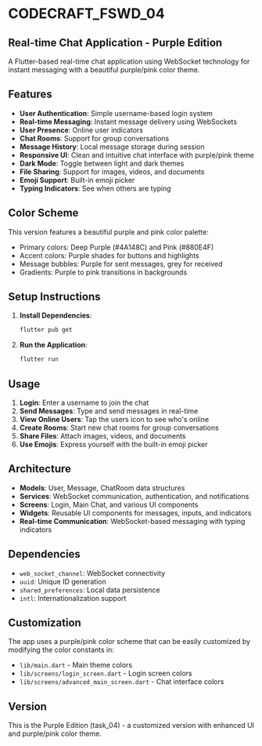 # CODECRAFT_FSWD_04

## Real-time Chat Application - Purple Edition

A Flutter-based real-time chat application using WebSocket technology for instant messaging with a beautiful purple/pink color theme.

## Features

- **User Authentication**: Simple username-based login system
- **Real-time Messaging**: Instant message delivery using WebSockets
- **User Presence**: Online user indicators
- **Chat Rooms**: Support for group conversations
- **Message History**: Local message storage during session
- **Responsive UI**: Clean and intuitive chat interface with purple/pink theme
- **Dark Mode**: Toggle between light and dark themes
- **File Sharing**: Support for images, videos, and documents
- **Emoji Support**: Built-in emoji picker
- **Typing Indicators**: See when others are typing

## Color Scheme

This version features a beautiful purple and pink color palette:
- Primary colors: Deep Purple (#4A148C) and Pink (#880E4F)
- Accent colors: Purple shades for buttons and highlights
- Message bubbles: Purple for sent messages, grey for received
- Gradients: Purple to pink transitions in backgrounds

## Setup Instructions

1. **Install Dependencies**:
   ```bash
   flutter pub get
   ```

2. **Run the Application**:
   ```bash
   flutter run
   ```

## Usage

1. **Login**: Enter a username to join the chat
2. **Send Messages**: Type and send messages in real-time
3. **View Online Users**: Tap the users icon to see who's online
4. **Create Rooms**: Start new chat rooms for group conversations
5. **Share Files**: Attach images, videos, and documents
6. **Use Emojis**: Express yourself with the built-in emoji picker

## Architecture

- **Models**: User, Message, ChatRoom data structures
- **Services**: WebSocket communication, authentication, and notifications
- **Screens**: Login, Main Chat, and various UI components
- **Widgets**: Reusable UI components for messages, inputs, and indicators
- **Real-time Communication**: WebSocket-based messaging with typing indicators

## Dependencies

- `web_socket_channel`: WebSocket connectivity
- `uuid`: Unique ID generation
- `shared_preferences`: Local data persistence
- `intl`: Internationalization support

## Customization

The app uses a purple/pink color scheme that can be easily customized by modifying the color constants in:
- `lib/main.dart` - Main theme colors
- `lib/screens/login_screen.dart` - Login screen colors
- `lib/screens/advanced_main_screen.dart` - Chat interface colors

## Version

This is the Purple Edition (task_04) - a customized version with enhanced UI and purple/pink color theme.